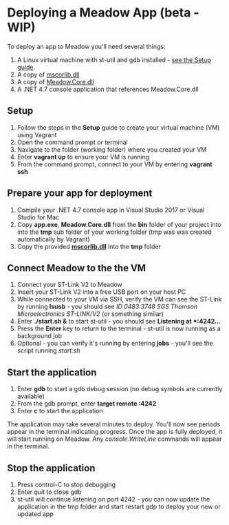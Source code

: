 # Deploying a Meadow App (beta - WIP)

To deploy an app to Meadow you'll need several things:
1. A Linux virtual machine with st-util and gdb installed - [see the Setup guide](../Setup/index.html).
1. A copy of [mscorlib.dll](http://downloads.wildernesslabs.co/Meadow_Beta/binaries/mscorlib.dll)
1. A copy of [Meadow.Core.dll](http://downloads.wildernesslabs.co/Meadow_Beta/binaries/meadow.core.dll)
1. A .NET 4.7 console application that references Meadow.Core.dll

## Setup

1. Follow the steps in the **Setup** guide to create your virtual machine (VM) using Vagrant
1. Open the command prompt or terminal
1. Navigate to the folder (working folder) where you created your VM
1. Enter **vagrant up** to ensure your VM is running 
1. From the command prompt, connect to your VM by entering **vagrant ssh**

## Prepare your app for deployment
1. Compile your .NET 4.7 console app in Visual Studio 2017 or Visual Studio for Mac
1. Copy **app.exe**, **Meadow.Core.dll** from the **bin** folder of your project into into the **tmp** sub folder of your working folder (tmp was was created automatically by Vagrant)
1. Copy the provided **[mscorlib.dll](http://downloads.wildernesslabs.co/Meadow_Beta/binaries/mscorlib.dll)** into the **tmp** folder

## Connect Meadow to the the VM
1. Connect your ST-Link V2 to Meadow
1. Insert your ST-Link V2 into a free USB port on your host PC
1. While connected to your VM via SSH, verify the VM can see the ST-Link by running **lsusb** - you should see *ID 0483:3748 SGS Thomson Microelectronics ST-LINK/V2* (or something similar)
1. Enter **./start.sh &** to start st-util - you should see **Listening at \*:4242...**
1. Press the **Enter** key to return to the terminal - st-util is now running as a background job
1. Optional - you can verify it's running by entering **jobs** - you'll see the script running *start.sh*

## Start the application
1. Enter **gdb** to start a gdb debug session (no debug symbols are currently available)
1. From the gdb prompt, enter **target remote :4242**
1. Enter **c** to start the application 

The application may take several minutes to deploy. You'll now see periods appear in the terminal indicating progress. Once the app is fully deployed, it will start running on Meadow. Any *console.WriteLine* commands will appear in the terminal.

## Stop the application
1. Press control-C to stop debugging
1. Enter *quit* to close gdb
1. st-util will continue listening on port 4242 - you can now update the application in the tmp folder and start restart gdp to deploy your new or updated app
